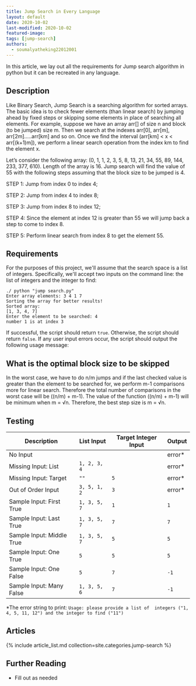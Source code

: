 ```yaml
---
title: Jump Search in Every Language
layout: default
date: 2020-10-02
last-modified: 2020-10-02
featured-image: 
tags: [jump-search]
authors:
  - soumalyatheking22012001
---
```


In this article, we lay out all the requirements for Jump search algorithm in 
python but it can be recreated in any language.

## Description

Like Binary Search, Jump Search is a searching algorithm for sorted arrays. 
The basic idea is to check fewer elements (than linear search) by jumping 
ahead by fixed steps or skipping some elements in place of searching all elements.
For example, suppose we have an array arr[] of size n and block (to be jumped) 
size m. Then we search at the indexes arr[0], arr[m], arr[2m]…..arr[km] and so 
on. Once we find the interval (arr[km] < x < arr[(k+1)m]), we perform a linear 
search operation from the index km to find the element x.

Let’s consider the following array: (0, 1, 1, 2, 3, 5, 8, 13, 21, 34, 55, 89, 144, 233, 377, 610). 
Length of the array is 16. Jump search will find the value of 55 with the following 
steps assuming that the block size to be jumped is 4.

STEP 1: Jump from index 0 to index 4;

STEP 2: Jump from index 4 to index 8;

STEP 3: Jump from index 8 to index 12;

STEP 4: Since the element at index 12 is greater than 55 we will jump back a step to come to index 8.

STEP 5: Perform linear search from index 8 to get the element 55.

## Requirements

For the purposes of this project, we'll assume that the search space is a list of integers.
Specifically, we'll accept two inputs on the command line: the list of integers and the
integer to find:

```shell
./ python "jump search.py"
Enter array elements: 3 4 1 7
Sorting the array for better results!
Sorted array:
[1, 3, 4, 7]
Enter the element to be searched: 4
number 1 is at index 3
```

If successful, the script should return `true`. Otherwise, the script should return `false`.
If any user input errors occur, the script should output the following usage message:

## What is the optimal block size to be skipped

In the worst case, we have to do n/m jumps and if the last checked value is greater than 
the element to be searched for, we perform m-1 comparisons more for linear search. Therefore 
the total number of comparisons in the worst case will be ((n/m) + m-1). The value of the 
function ((n/m) + m-1) will be minimum when m = √n. Therefore, the best step size is m = √n.

## Testing

| Description               | List Input   | Target Integer Input | Output  |
| ------------------------- | ------------ | -------------------- | ------- |
| No Input                  |              |                      | error\* |
| Missing Input: List       | `1, 2, 3, 4` |                      | error\* |
| Missing Input: Target     | `""`         | `5`                  | error\* |
| Out of Order Input        | `3, 5, 1, 2` | `3`                  | error\* |
| Sample Input: First True  | `1, 3, 5, 7` | `1`                  | `1`     |
| Sample Input: Last True   | `1, 3, 5, 7` | `7`                  | `7`     |
| Sample Input: Middle True | `1, 3, 5, 7` | `5`                  | `5`     |
| Sample Input: One True    | `5`          | `5`                  | `5`     |
| Sample Input: One False   | `5`          | `7`                  | `-1`    |
| Sample Input: Many False  | `1, 3, 5, 6` | `7`                  | `-1`    |

\*The error string to print: `Usage: please provide a list of  integers ("1, 4, 5, 11, 12") and the integer to find ("11")`

## Articles

{% include article_list.md collection=site.categories.jump-search %}

## Further Reading

- Fill out as needed
